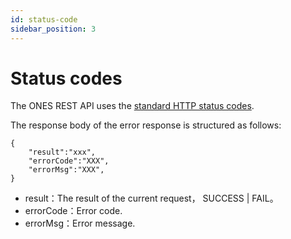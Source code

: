 ```yaml
---
id: status-code
sidebar_position: 3
---
```


# Status codes

The ONES REST API uses the [standard HTTP status codes](https://www.w3.org/Protocols/rfc2616/rfc2616-sec10.html).

The response body of the error response is structured as follows:

```
{
    "result":"xxx",
    "errorCode":"XXX",
    "errorMsg":"XXX",
}
```

- result：The result of the current request， SUCCESS | FAIL。
- errorCode：Error code.
- errorMsg：Error message.
